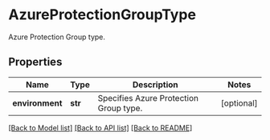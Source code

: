 # AzureProtectionGroupType

Azure Protection Group type.

## Properties
Name | Type | Description | Notes
------------ | ------------- | ------------- | -------------
**environment** | **str** | Specifies Azure Protection Group type. | [optional] 

[[Back to Model list]](../README.md#documentation-for-models) [[Back to API list]](../README.md#documentation-for-api-endpoints) [[Back to README]](../README.md)


